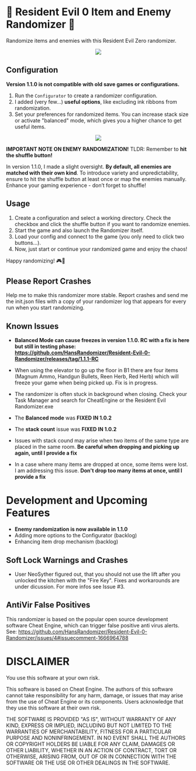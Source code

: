 
# 🧟 Resident Evil 0 Item and Enemy Randomizer 🧟

Randomize items and enemies with this Resident Evil Zero randomizer.

<p align="center">
   <img src="https://user-images.githubusercontent.com/130005214/230778106-bb002143-1225-449f-a585-87d5db97cc1f.png">
</p>

## Configuration
**Version 1.1.0 is not compatible with old save games or configurations.**

1. Run the `Configurator` to create a randomizer configuration.
2. I added (very few...) __useful options__, like excluding ink ribbons from randomization.
3. Set your preferences for randomized items. You can increase stack size or activate "balanced" mode, which gives you a higher chance to get useful items.
<p align="center">
   <img src="https://github-production-user-asset-6210df.s3.amazonaws.com/130005214/270784867-1e60c548-1ef4-4b9c-8123-c86bd5a71177.png">
</p>

**IMPORTANT NOTE ON ENEMY RANDOMIZATION!**
TLDR: Remember to **hit the shuffle button!**

In version 1.1.0, I made a slight oversight. **By default, all enemies are matched with their own kind**. To introduce variety and unpredictability, ensure to hit the shuffle button at least once or map the enemies manually. Enhance your gaming experience - don’t forget to shuffle!

## Usage
1. Create a configuration and select a working directory. Check the checkbox and click the shuffle button if you want to randomize enemies.
3. Start the game and also launch the Randomizer itself.
4. Load your config and connect to the game (you only need to click two buttons...).
5. Now, just start or continue your randomized game and enjoy the chaos!

Happy randomizing! 🎮🧟

## Please Report Crashes
Help me to make this randomizer more stable. Report crashes and send me the init.json files with a copy of your randomizer log that appears for every run when you start randomizing. 


## Known Issues
- **Balanced Mode can cause freezes in version 1.1.0. RC with a fix is here but still in testing phase: https://github.com/HansRandomizer/Resident-Evil-0-Randomizer/releases/tag/1.1.1-RC**
- When using the elevator to go up the floor in B1 there are four items (Magnum Ammo, Handgun Bullets, Reen Herb, Red Herb) which will freeze your game when being picked up. Fix is in progress.
- The randomizer is often stuck in background when closing. Check your Task Manager and search for CheatEngine or the Resident Evil Randomizer.exe
- The **Balanced mode** was **FIXED IN 1.0.2**
- The **stack count** issue was **FIXED IN 1.0.2**

- Issues with stack cound may arise when two items of the same type are placed in the same room. **Be careful when dropping and picking up again, until I provide a fix**
- In a case where many items are dropped at once, some items were lost. I am addressing this issue. **Don't drop too many items at once, until I provide a fix**


# Development and Upcoming Features
- **Enemy randomization is now available in 1.1.0**
- Adding more options to the Configurator (backlog)
- Enhancing item drop mechanism (backlog)

## Soft Lock Warnings and Crashes
- User NeoSyther figured out, that you should not use the lift after you unlocked the kitchen with the "Fire Key". Fixes and workarounds are under dicussion. For more infos see Issue #3.

## AntiVir False Positives
This randomizer is based on the popular open source development software Cheat Engine, which can trigger false positive anti virus alerts.
See: https://github.com/HansRandomizer/Resident-Evil-0-Randomizer/issues/4#issuecomment-1666964788

# DISCLAIMER

You use this software at your own risk.

This software is based on Cheat Engine. The authors of this software cannot take responsibility for any harm,
damage, or issues that may arise from the use of Cheat Engine or its components. Users acknowledge that they use this 
software at their own risk.


THE SOFTWARE IS PROVIDED "AS IS", WITHOUT WARRANTY OF ANY KIND, EXPRESS OR IMPLIED, INCLUDING BUT NOT LIMITED TO THE 
WARRANTIES OF MERCHANTABILITY, FITNESS FOR A PARTICULAR PURPOSE AND NONINFRINGEMENT. IN NO EVENT SHALL THE AUTHORS OR 
COPYRIGHT HOLDERS BE LIABLE FOR ANY CLAIM, DAMAGES OR OTHER LIABILITY, WHETHER IN AN ACTION OF CONTRACT, TORT OR OTHERWISE,
ARISING FROM, OUT OF OR IN CONNECTION WITH THE SOFTWARE OR THE USE OR OTHER DEALINGS IN THE SOFTWARE.
